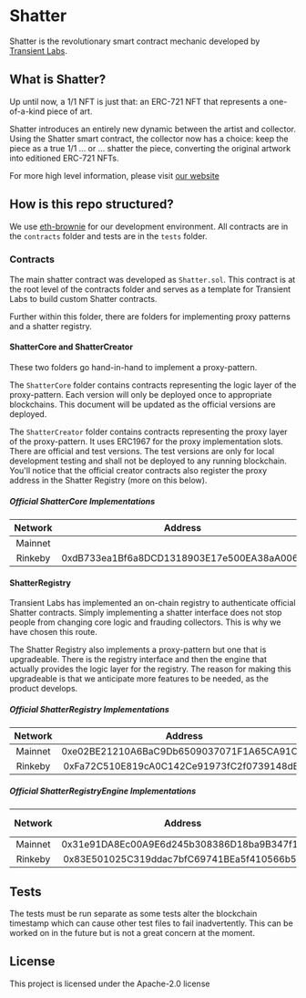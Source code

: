 # Shatter

Shatter is the revolutionary smart contract mechanic developed by [Transient Labs](https://transientlabs.xyz).

## What is Shatter?
Up until now, a 1/1 NFT is just that: an ERC-721 NFT that represents a one-of-a-kind piece of art. 

Shatter introduces an entirely new dynamic between the artist and collector. Using the Shatter smart contract, the collector now has a choice: keep the piece as a true 1/1 ... or ... shatter the piece, converting the original artwork into editioned ERC-721 NFTs.

For more high level information, please visit [our website](https://transientlabs.xyz/shatter)

## How is this repo structured?
We use [eth-brownie](https://github.com/eth-brownie/brownie) for our development environment. All contracts are in the `contracts` folder and tests are in the `tests` folder.

### Contracts
The main shatter contract was developed as `Shatter.sol`. This contract is at the root level of the contracts folder and serves as a template for Transient Labs to build custom Shatter contracts.

Further within this folder, there are folders for implementing proxy patterns and a shatter registry.

#### ShatterCore and ShatterCreator
These two folders go hand-in-hand to implement a proxy-pattern.

The `ShatterCore` folder contains contracts representing the logic layer of the proxy-pattern. Each version will only be deployed once to appropriate blockchains. This document will be updated as the official versions are deployed.

The `ShatterCreator` folder contains contracts representing the proxy layer of the proxy-pattern. It uses ERC1967 for the proxy implementation slots. There are official and test versions. The test versions are only for local development testing and shall not be deployed to any running blockchain. You'll notice that the official creator contracts also register the proxy address in the Shatter Registry (more on this below).

##### Official ShatterCore Implementations
| Network | Address | Version |
| :-----: | :-----: | :-----: |
| Mainnet |  | 1 |
| Rinkeby | 0xdB733ea1Bf6a8DCD1318903E17e500EA38aA006d | 1 |

#### ShatterRegistry
Transient Labs has implemented an on-chain registry to authenticate official Shatter contracts. Simply implementing a shatter interface does not stop people from changing core logic and frauding collectors. This is why we have chosen this route.

The Shatter Registry also implements a proxy-pattern but one that is upgradeable. There is the registry interface and then the engine that actually provides the logic layer for the registry. The reason for making this upgradeable is that we anticipate more features to be needed, as the product develops.

##### Official ShatterRegistry Implementations
| Network | Address |
| :-----: | :-----: |
| Mainnet | 0xe02BE21210A6BaC9Db6509037071F1A65CA91C0f |
| Rinkeby | 0xFa72C510E819cA0C142Ce91973fC2f0739148dEC |

##### Official ShatterRegistryEngine Implementations
| Network | Address | Engine Version |
| :-----: | :-----: | :------------: |
| Mainnet | 0x31e91DA8Ec00A9E6d245b308386D18ba9B347f12 | V1 |
| Rinkeby | 0x83E501025C319ddac7bfC69741BEa5f410566b58 | V1 |

## Tests
The tests must be run separate as some tests alter the blockchain timestamp which can cause other test files to fail inadvertently. This can be worked on in the future but is not a great concern at the moment.

## License
This project is licensed under the Apache-2.0 license